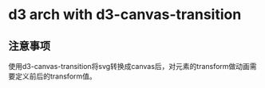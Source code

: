 # d3 arch with d3-canvas-transition
## 注意事项
使用d3-canvas-transition将svg转换成canvas后，对元素的transform做动画需要定义前后的transform值。

